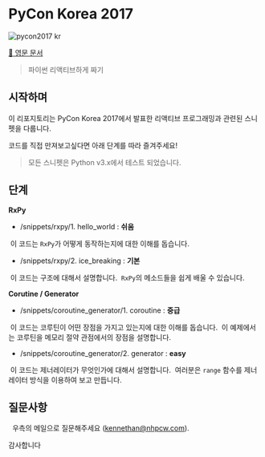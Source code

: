 # PyCon Korea 2017

![pycon2017 kr](http://www.pigno.se/static/assets/images/pycon2017.png)

[:page_facing_up: 영문 문서](README.md)

> 파이썬 리액티브하게 짜기

## 시작하며

이 리포지토리는 PyCon Korea 2017에서 발표한 리액티브 프로그래밍과 관련된 스니펫을 다룹니다.

코드를 직접 만져보고싶다면 아래 단계를 따라 즐겨주세요!

> 모든 스니펫은 Python v3.x에서 테스트 되었습니다.

## 단계

**RxPy**

- /snippets/rxpy/1. hello_world : **쉬움**

  이 코드는 `RxPy`가 어떻게 동작하는지에 대한 이해를 돕습니다.

- /snippets/rxpy/2. ice_breaking : **기본**

  이 코드는 구조에 대해서 설명합니다.
  `RxPy`의 메소드들을 쉽게 배울 수 있습니다.

**Corutine / Generator**

- /snippets/coroutine_generator/1. coroutine : **중급**
  
  이 코드는 코루틴이 어떤 장점을 가지고 있는지에 대한 이해를 돕습니다.
  이 예제에서는 코루틴을 메모리 절약 관점에서의 장점을 설명합니다.
  
- /snippets/coroutine_generator/2. generator : **easy**

  이 코드는 제너레이터가 무엇인가에 대해서 설명합니다.
  여러분은 `range` 함수를 제너레이터 방식을 이용하여 보고 만듭니다.
  
## 질문사항
  
우측의 메일으로 질문해주세요 ([kennethan@nhpcw.com](kennethan@nhpcw.com)).
  
감사합니다

